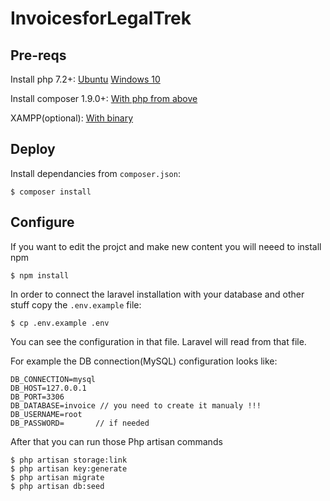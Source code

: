 # InvoicesforLegalTrek

## Pre-reqs

Install php 7.2+: [Ubuntu](https://www.vultr.com/docs/configure-php-7-2-on-ubuntu-18-04) [Windows 10](https://www.dorusomcutean.com/how-to-install-php-7-2-on-windows/)

Install composer 1.9.0+: [With php from above](https://getcomposer.org/download/)

XAMPP(optional): [With binary](https://www.apachefriends.org/download.html)

## Deploy

Install dependancies from `composer.json`: 
```
$ composer install
```

## Configure

If you want to edit the projct and make new content you will neeed to install npm
```
$ npm install

```

In order to connect the laravel installation with your database and other stuff copy the `.env.example` file:
```
$ cp .env.example .env
```

You can see the configuration in that file. Laravel will read from that file.

For example the DB connection(MySQL) configuration looks like:
```
DB_CONNECTION=mysql
DB_HOST=127.0.0.1
DB_PORT=3306
DB_DATABASE=invoice // you need to create it manualy !!!
DB_USERNAME=root
DB_PASSWORD=       // if needed
```
After that you can run those Php artisan commands
```
$ php artisan storage:link
$ php artisan key:generate
$ php artisan migrate
$ php artisan db:seed
```
